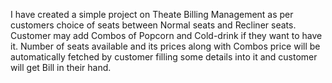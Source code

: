 I have created a simple project on Theate Billing Management as per customers choice of seats between Normal seats and Recliner seats. Customer may add Combos of Popcorn and Cold-drink if they want to have it. Number of seats available and its prices along with Combos price  will be automatically fetched by customer filling some details into it and customer will get Bill in their hand.
